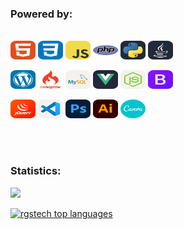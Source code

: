 <h3> Powered by: </h3>
<div style="display: inline_block"><br>
  <img align="center" alt="Rod-HTML" height="30" width="40" src="https://github.com/tandpfun/skill-icons/blob/main/icons/HTML.svg">
  <img align="center" alt="Rod-CSS" height="30" width="40" src="https://github.com/tandpfun/skill-icons/blob/main/icons/CSS.svg">
    <img align="center" alt="Rod-JS" height="30" width="40" src="https://github.com/tandpfun/skill-icons/blob/main/icons/JavaScript.svg">
    <img align="center" alt="Rod-PHP" height="30" width="40" src="https://github.com/devicons/devicon/blob/master/icons/php/php-original.svg">
   <img align="center" alt="Rod-Python" height="30" width="40" src="https://github.com/tandpfun/skill-icons/blob/main/icons/Python-Dark.svg">
   <img align="center" alt="Rod-Python" height="30" width="40" src="https://github.com/tandpfun/skill-icons/blob/main/icons/Java-Dark.svg">
      <br><br>
       <img align="center" alt="Rod-Wp" height="30" width="40" src="https://github.com/tandpfun/skill-icons/blob/main/icons/Wordpress.svg">
      <img align="center" alt="Rod-Ci" height="30" width="40" src="https://github.com/devicons/devicon/blob/master/icons/codeigniter/codeigniter-plain-wordmark.svg">
   <img align="center" alt="Rod-MySQL" height="30" width="40" src="https://github.com/tandpfun/skill-icons/blob/main/icons/MySQL-Light.svg">
      <img align="center" alt="Rod-Vue" height="30" width="40" src="https://github.com/tandpfun/skill-icons/blob/main/icons/VueJS-Dark.svg">
   <img align="center" alt="Rod-Node" height="30" width="40" src="https://github.com/tandpfun/skill-icons/blob/main/icons/NodeJS-Light.svg">
<img align="center" alt="Rod-BS" height="30" width="40" src="https://github.com/tandpfun/skill-icons/blob/main/icons/Bootstrap.svg">
      <br><br>
  <img align="center" alt="Rod-Jquery" height="30" width="40" src="https://github.com/tandpfun/skill-icons/blob/main/icons/JQuery.svg">
             <img align="center" alt="Rod-vscode" height="30" width="40" src="https://github.com/tandpfun/skill-icons/blob/main/icons/VSCode-Light.svg">
   <img align="center" alt="Rod-ps" height="30" width="40" src="https://github.com/tandpfun/skill-icons/blob/main/icons/Photoshop.svg">
   <img align="center" alt="Rod-ai" height="30" width="40" src="https://github.com/tandpfun/skill-icons/blob/main/icons/Illustrator.svg">
              <img align="center" alt="Rod-canva" height="30" width="40" src="https://github.com/devicons/devicon/blob/master/icons/canva/canva-original.svg">
              
  
</div>
<br>
<br>
<br>
<h3> Statistics: </h3>
 <div>
  <a href="https://github.com/rgstech">
  <img height="180em" src="https://github-readme-stats.vercel.app/api?username=rgstech&show_icons=true&theme=onedark&include_all_commits=true&count_private=true"/><br>
    
[![rgstech top languages](https://github-readme-stats.vercel.app/api/top-langs/?username=rgstech&theme=onedark)](https://github.com/anuraghazra/github-readme-stats)
</div>
  <br>
 

